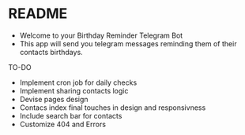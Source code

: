 # README

- Welcome to your Birthday Reminder Telegram Bot
- This app will send you telegram messages reminding them of their contacts birthdays.

TO-DO

- Implement cron job for daily checks
- Implement sharing contacts logic
- Devise pages design
- Contacs index final touches in design and responsivness
- Include search bar for contacts
- Customize 404 and Errors
